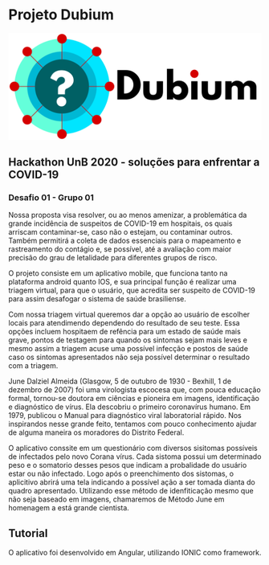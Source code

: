 # Projeto Dubium
![](Documentos/Dubium.png "Title")
## Hackathon UnB 2020 - soluções para enfrentar a COVID-19
### Desafio 01 - Grupo 01



Nossa proposta visa resolver, ou ao menos amenizar, a problemática da grande incidência de suspeitos de COVID-19 em hospitais, os quais arriscam contaminar-se, caso não o estejam, ou contaminar outros. Também permitirá a coleta de dados essenciais para o mapeamento e rastreamento do contágio e, se possível, até a avaliação com maior precisão do grau de letalidade para diferentes grupos de risco.

O projeto consiste em um aplicativo mobile, que funciona tanto na plataforma android quanto IOS, e sua principal função é realizar uma triagem virtual, para que o usuário, que acredita ser suspeito de COVID-19 para assim desafogar o sistema de saúde brasiliense.

Com nossa triagem virtual queremos dar a opção ao usuário de escolher locais para atendimendo dependendo do resultado de seu teste. Essa opções incluem hospitaem de refência para um estado de saúde mais grave, pontos de testagem para quando os sintomas sejam mais leves e mesmo assim a triagem acuse uma possível infecção e postos de saúde caso os sintomas apresentados não seja possível determinar o resultado com a triagem.

June Dalziel Almeida (Glasgow, 5 de outubro de 1930 - Bexhill, 1 de dezembro de 2007) foi uma virologista escocesa que, com pouca educação formal, tornou-se doutora em ciências e pioneira em imagens, identificação e diagnóstico de vírus. Ela descobriu o primeiro coronavírus humano. Em 1979, publicou o Manual para diagnóstico viral laboratorial rápido. Nos inspirandos nesse grande feito, tentamos com pouco conhecimento ajudar de alguma maneira os moradores do Distrito Federal.

O aplicativo conssite em um questionário com diversos sisitomas possíveis de infectados pelo novo Corana vírus. Cada sistoma possui um determinado peso e o somatorio desses pesos que indicam a probalidade do usuário estar ou não infectado. Logo após o preenchimento dos sistomas, o aplicitivo abrirá uma tela indicando a possível ação a ser tomada dianta do quadro apresentado. Utilizando esse método de idenfiticação mesmo que não seja baseado em imagens, chamaremos de Método June em homenagem a está grande cientista.

## Tutorial

O aplicativo foi desenvolvido em Angular, utilizando IONIC como framework.



